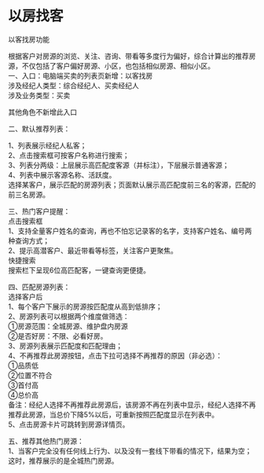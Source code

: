 # 以房找客

以客找房功能

根据客户对房源的浏览、关注、咨询、带看等多度行为偏好，综合计算出的推荐房源，不仅包括了客户偏好房源、小区，也包括相似房源、相似小区。  
一、入口：电脑端买卖的列表页新增：以客找房  
涉及经纪人类型：综合经纪人、买卖经纪人  
涉及业务类型：买卖

其他角色不新增此入口

二、默认推荐列表：

1、列表展示经纪人私客；  
2、点击搜索框可按客户名称进行搜索；  
3、列表分两级：上层展示高匹配度客源（并标注），下层展示普通客源；  
4、列表中展示客源名称、活跃度。  
选择某客户，展示匹配的房源列表；页面默认展示高匹配度前三名的客源，匹配的前三名房源。

三、热门客户提醒：  
点击搜索框  
1、支持全量客户姓名的查询，再也不怕忘记录客的名字，支持客户姓名、编号两种查询方式；  
2、提示高潜客户、最近带看等标签，关注客户更聚焦。  
快捷搜索  
搜索栏下呈现6位高匹配客，一键查询更便捷。

四、匹配房源列表：  
选择客户后  
1、每个客户下展示的房源按匹配度从高到低排序；  
2、房源列表可以根据两个维度做筛选：  
①房源范围：全城房源、维护盘内房源  
②是否好房：不限、必看好房。  
3、房源列表展示匹配度和匹配理由；  
4、不再推荐此房源按钮，点击下拉可选择不再推荐的原因（非必选）：  
①品质低  
②位置不符合  
③首付高  
④总价高  
备注：经纪人选择不再推荐此房源后，该房源不再在列表中显示，经纪人选择不再推荐此房源，当总价下降5%以后，可重新按照匹配度显示在列表中。  
5、点击房源卡片可跳转到房源详情页。

五、推荐其他热门房源：  
1、当客户完全没有任何线上行为、以及没有一套线下带看的情况下，结果为空；这时，推荐展示的是全城热门房源。
